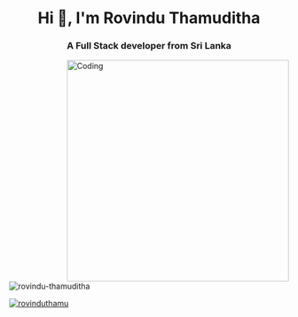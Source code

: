 <h1 align="center">Hi 👋, I'm Rovindu Thamuditha</h1>
<h3 align="center">A Full Stack developer from Sri Lanka</h3>

<img align="right" alt="Coding" width="400" src="https://cdn.dribbble.com/users/1162077/screenshots/3848914/programmer.gif">

<p align="left"> <img src="https://komarev.com/ghpvc/?username=rovindu-thamuditha&label=Profile%20views&color=0e75b6&style=flat" alt="rovindu-thamuditha" /> </p>

<p align="left"> <a href="https://twitter.com/rovinduthamu" target="blank"><img src="https://img.shields.io/twitter/follow/rovinduthamu?logo=twitter&style=for-the-badge" alt="rovinduthamu" /></a> </p>



